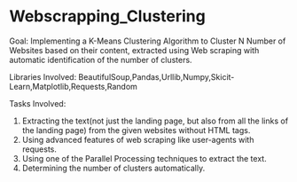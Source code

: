 # Webscrapping_Clustering

Goal: Implementing a K-Means Clustering Algorithm to Cluster N Number of Websites based
on their content, extracted using Web scraping with automatic identification of the number of
clusters.

Libraries Involved:
BeautifulSoup,Pandas,Urllib,Numpy,Skicit-Learn,Matplotlib,Requests,Random

Tasks Involved:
1) Extracting the text(not just the landing page, but also from all the links of the landing page) from
the given websites without HTML tags.
2) Using advanced features of web scraping like user-agents with requests.
3) Using one of the Parallel Processing techniques to extract the text.
4) Determining the number of clusters automatically.
